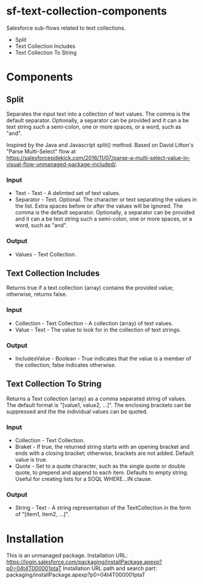 # sf-text-collection-components
Salesforce sub-flows related to text collections.

* Split
* Text Collection Includes
* Text Collection To String

# Components
## Split
Separates the input text into a collection of text values. The comma is the default separator. Optionally, a separator can be provided and it can a be text string such a semi-colon, one or more spaces, or a word, such as "and".

Inspired by the Java and Javascript split() method. Based on David Litton's "Parse Multi-Select" flow at https://salesforcesidekick.com/2016/11/07/parse-a-multi-select-value-in-visual-flow-unmanaged-package-included/.

### Input
* Text - Text - A delimted set of text values.
* Separator - Text. Optional. The character or text separating the values in the list. Extra spaces before or after the values will be ignored. The comma is the default separator. Optionally, a separator can be provided and it can a be text string such a semi-colon, one or more spaces, or a word, such as "and".

### Output
* Values - Text Collection.

## Text Collection Includes
Returns true if a text collection (array) contains the provided value; otherwise, returns false.

### Input
* Collection - Text Collection - A collection (array) of text values.
* Value - Text - The value to look for in the collection of text strings.

### Output
* IncludesValue - Boolean - True indicates that the value is a member of the collection; false indicates otherwise.

## Text Collection To String
Returns a Text collection (array) as a comma separated string of values.  The default format is "[value1, value2, ...]". The enclosing brackets can be suppressed and the the individual values can be quoted.

### Input
* Collection - Text Collection.
* Braket - If true, the returned string starts with an opening bracket and ends with a closing bracket; otherwise, brackets are not added. Default value is true.
* Quote - Set to a quote character, such as the single quote or double quote, to prepend and append to each item. Defaults to empty string. Useful for creating lists for a SOQL WHERE...IN clause.

### Output
* String - Text - A string representation of the TextCollection in the form of "[item1, item2, ...]".

# Installation
This is an unmanaged package.
Installation URL: https://login.salesforce.com/packaging/installPackage.apexp?p0=04t4T000001ptaT
Installation URL path and search part: packaging/installPackage.apexp?p0=04t4T000001ptaT

